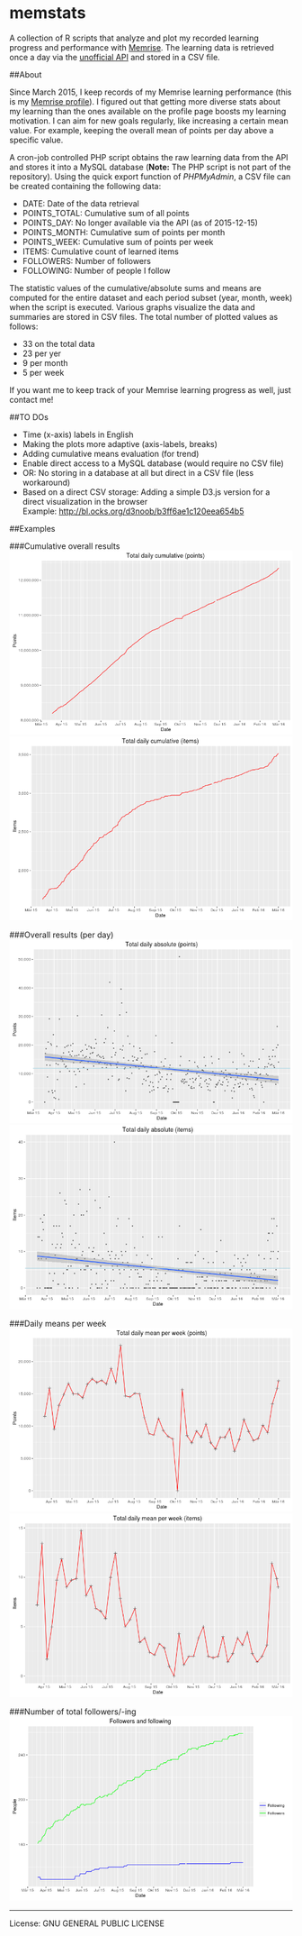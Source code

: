 # memstats

A collection of R scripts that analyze and plot my recorded learning progress and performance with [Memrise](http://www.memrise.com). The learning data is retrieved once a day via the [unofficial API](https://github.com/carpiediem/memrise-enhancement-suite/wiki/Unofficial-Documentation-for-the-Memrise-API) and stored in a CSV file. 

##About

Since March 2015, I keep records of my Memrise learning performance (this is my [Memrise profile](http://www.memrise.com/user/mucx)). I figured out that getting more diverse stats about my learning than the ones available on the profile page boosts my learning motivation. I can aim for new goals regularly, like increasing a certain mean value. For example, keeping the overall mean of points per day above a specific value.

A cron-job controlled PHP script obtains the raw learning data from the API and stores it into a MySQL database (__Note:__ The PHP script is not part of the repository). Using the quick export function of _PHPMyAdmin_, a CSV file can be created containing the following data:

* DATE:         Date of the data retrieval
* POINTS_TOTAL: Cumulative sum of all points
* POINTS_DAY:   No longer available via the API (as of 2015-12-15)
* POINTS_MONTH: Cumulative sum of points per month
* POINTS_WEEK:  Cumulative sum of points per week
* ITEMS:        Cumulative count of learned items
* FOLLOWERS:    Number of followers
* FOLLOWING:    Number of people I follow

The statistic values of the cumulative/absolute sums and means are computed for the entire dataset and each period subset (year, month, week) when the script is executed. Various graphs visualize the data and summaries are stored in CSV files. The total number of plotted values as follows:

* 33 on the total data
* 23 per yer
* 9 per month
* 5 per week

If you want me to keep track of your Memrise learning progress as well, just contact me!

##TO DOs

* Time (x-axis) labels in English
* Making the plots more adaptive (axis-labels, breaks)
* Adding cumulative means evaluation (for trend)
* Enable direct access to a MySQL database (would require no CSV file)
* OR: No storing in a database at all but direct in a CSV file (less workaround)
* Based on a direct CSV storage: Adding a simple D3.js version for a direct visualization in the browser  
  Example: http://bl.ocks.org/d3noob/b3ff6ae1c120eea654b5

##Examples

###Cumulative overall results
![Total points](./examples/plots/total/daily_cum_points.png)
![Total items](./examples/plots/total/daily_cum_items.png)

###Overall results (per day)
![Points per day](./examples/plots/total/daily_abs_points.png)
![Items per day](./examples/plots/total/daily_abs_items.png)

###Daily means per week
![Points per day](./examples/plots/total/daily_mean_per_week_points.png)
![Items per day](./examples/plots/total/daily_mean_per_week_items.png)

###Number of total followers/-ing
![Total followers/-ing](./examples/plots/total/followersing.png)

* * *
License: GNU GENERAL PUBLIC LICENSE